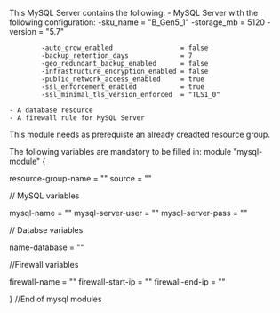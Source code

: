 This MySQL Server contains the following:
    - MySQL Server with the following configuration:
            -sku_name   = "B_Gen5_1"
            -storage_mb = 5120
            -version    = "5.7"

            -auto_grow_enabled                 = false
            -backup_retention_days             = 7
            -geo_redundant_backup_enabled      = false
            -infrastructure_encryption_enabled = false
            -public_network_access_enabled     = true
            -ssl_enforcement_enabled           = true
            -ssl_minimal_tls_version_enforced  = "TLS1_0"

    - A database resource 
    - A firewall rule for MySQL Server

This module needs as prerequiste an already creadted resource group.

The following variables are mandatory to be filled in:
module "mysql-module" {

  resource-group-name = "<name of resource group created>"
  source              = "<path to module>"

  // MySQL variables

  mysql-name        = "<name of mysql server>"
  mysql-server-user = "<username fo mysql>"
  mysql-server-pass = "<password for mysql user>"

  // Databse variables

  name-database = "<name for database>"

  //Firewall variables

  firewall-name     = "<name for firewall>"
  firewall-start-ip = "<start range for ip>"
  firewall-end-ip   = "<end range for ip>"

} //End of mysql modules